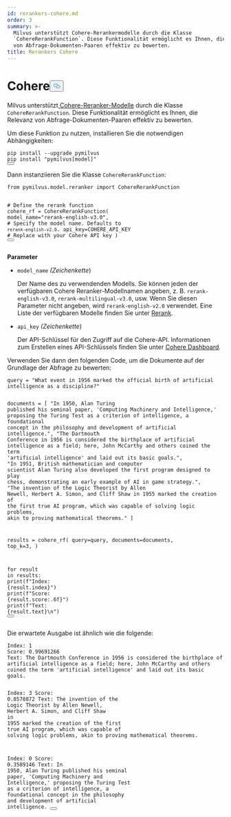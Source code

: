```yaml
---
id: rerankers-cohere.md
order: 3
summary: >-
  Milvus unterstützt Cohere-Rerankermodelle durch die Klasse
  `CohereRerankFunction`. Diese Funktionalität ermöglicht es Ihnen, die Relevanz
  von Abfrage-Dokumenten-Paaren effektiv zu bewerten.
title: Rerankers Cohere
---
```

<h1 id="Cohere" class="common-anchor-header">Cohere<button data-href="#Cohere" class="anchor-icon" translate="no">
      <svg translate="no"
        aria-hidden="true"
        focusable="false"
        height="20"
        version="1.1"
        viewBox="0 0 16 16"
        width="16"
      >
        <path
          fill="#0092E4"
          fill-rule="evenodd"
          d="M4 9h1v1H4c-1.5 0-3-1.69-3-3.5S2.55 3 4 3h4c1.45 0 3 1.69 3 3.5 0 1.41-.91 2.72-2 3.25V8.59c.58-.45 1-1.27 1-2.09C10 5.22 8.98 4 8 4H4c-.98 0-2 1.22-2 2.5S3 9 4 9zm9-3h-1v1h1c1 0 2 1.22 2 2.5S13.98 12 13 12H9c-.98 0-2-1.22-2-2.5 0-.83.42-1.64 1-2.09V6.25c-1.09.53-2 1.84-2 3.25C6 11.31 7.55 13 9 13h4c1.45 0 3-1.69 3-3.5S14.5 6 13 6z"
        ></path>
      </svg>
    </button></h1><p>Milvus unterstützt<a href="https://docs.cohere.com/docs/rerank-2"> Cohere-Reranker-Modelle</a> durch die Klasse <code translate="no">CohereRerankFunction</code>. Diese Funktionalität ermöglicht es Ihnen, die Relevanz von Abfrage-Dokumenten-Paaren effektiv zu bewerten.</p>
<p>Um diese Funktion zu nutzen, installieren Sie die notwendigen Abhängigkeiten:</p>
<pre><code translate="no" class="language-bash">pip install --upgrade pymilvus
pip install <span class="hljs-string">&quot;pymilvus[model]&quot;</span>
<button class="copy-code-btn"></button></code></pre>
<p>Dann instanziieren Sie die Klasse <code translate="no">CohereRerankFunction</code>:</p>
<pre><code translate="no" class="language-python"><span class="hljs-keyword">from</span> pymilvus.model.reranker <span class="hljs-keyword">import</span> CohereRerankFunction

<span class="hljs-comment"># Define the rerank function</span>
cohere_rf = CohereRerankFunction(
    model_name=<span class="hljs-string">&quot;rerank-english-v3.0&quot;</span>,  <span class="hljs-comment"># Specify the model name. Defaults to `rerank-english-v2.0`.</span>
    api_key=COHERE_API_KEY <span class="hljs-comment"># Replace with your Cohere API key</span>
)
<button class="copy-code-btn"></button></code></pre>
<p><strong>Parameter</strong></p>
<ul>
<li><p><code translate="no">model_name</code> <em>(Zeichenkette</em>)</p>
<p>Der Name des zu verwendenden Modells. Sie können jeden der verfügbaren Cohere Reranker-Modellnamen angeben, z. B. <code translate="no">rerank-english-v3.0</code>, <code translate="no">rerank-multilingual-v3.0</code>, usw. Wenn Sie diesen Parameter nicht angeben, wird <code translate="no">rerank-english-v2.0</code> verwendet. Eine Liste der verfügbaren Modelle finden Sie unter <a href="https://docs.cohere.com/docs/rerank-2">Rerank</a>.</p></li>
<li><p><code translate="no">api_key</code> <em>(Zeichenkette</em>)</p>
<p>Der API-Schlüssel für den Zugriff auf die Cohere-API. Informationen zum Erstellen eines API-Schlüssels finden Sie unter <a href="https://dashboard.cohere.com/api-keys">Cohere Dashboard</a>.</p></li>
</ul>
<p>Verwenden Sie dann den folgenden Code, um die Dokumente auf der Grundlage der Abfrage zu bewerten:</p>
<pre><code translate="no" class="language-python">query = <span class="hljs-string">&quot;What event in 1956 marked the official birth of artificial intelligence as a discipline?&quot;</span>

documents = [
    <span class="hljs-string">&quot;In 1950, Alan Turing published his seminal paper, &#x27;Computing Machinery and Intelligence,&#x27; proposing the Turing Test as a criterion of intelligence, a foundational concept in the philosophy and development of artificial intelligence.&quot;</span>,
    <span class="hljs-string">&quot;The Dartmouth Conference in 1956 is considered the birthplace of artificial intelligence as a field; here, John McCarthy and others coined the term &#x27;artificial intelligence&#x27; and laid out its basic goals.&quot;</span>,
    <span class="hljs-string">&quot;In 1951, British mathematician and computer scientist Alan Turing also developed the first program designed to play chess, demonstrating an early example of AI in game strategy.&quot;</span>,
    <span class="hljs-string">&quot;The invention of the Logic Theorist by Allen Newell, Herbert A. Simon, and Cliff Shaw in 1955 marked the creation of the first true AI program, which was capable of solving logic problems, akin to proving mathematical theorems.&quot;</span>
]

results = cohere_rf(
    query=query,
    documents=documents,
    top_k=<span class="hljs-number">3</span>,
)

<span class="hljs-keyword">for</span> result <span class="hljs-keyword">in</span> results:
    <span class="hljs-built_in">print</span>(<span class="hljs-string">f&quot;Index: <span class="hljs-subst">{result.index}</span>&quot;</span>)
    <span class="hljs-built_in">print</span>(<span class="hljs-string">f&quot;Score: <span class="hljs-subst">{result.score:<span class="hljs-number">.6</span>f}</span>&quot;</span>)
    <span class="hljs-built_in">print</span>(<span class="hljs-string">f&quot;Text: <span class="hljs-subst">{result.text}</span>\n&quot;</span>)
<button class="copy-code-btn"></button></code></pre>
<p>Die erwartete Ausgabe ist ähnlich wie die folgende:</p>
<pre><code translate="no" class="language-python">Index: <span class="hljs-number">1</span>
Score: <span class="hljs-number">0.99691266</span>
Text: The Dartmouth Conference <span class="hljs-keyword">in</span> <span class="hljs-number">1956</span> <span class="hljs-keyword">is</span> considered the birthplace of artificial intelligence <span class="hljs-keyword">as</span> a field; here, John McCarthy <span class="hljs-keyword">and</span> others coined the term <span class="hljs-string">&#x27;artificial intelligence&#x27;</span> <span class="hljs-keyword">and</span> laid <span class="hljs-keyword">out</span> its basic goals.

Index: <span class="hljs-number">3</span>
Score: <span class="hljs-number">0.8578872</span>
Text: The invention of the Logic Theorist <span class="hljs-keyword">by</span> Allen Newell, Herbert A. Simon, <span class="hljs-keyword">and</span> Cliff Shaw <span class="hljs-keyword">in</span> <span class="hljs-number">1955</span> marked the creation of the first <span class="hljs-literal">true</span> AI program, which was capable of solving logic problems, akin to proving mathematical theorems.

Index: <span class="hljs-number">0</span>
Score: <span class="hljs-number">0.3589146</span>
Text: In <span class="hljs-number">1950</span>, Alan Turing published his seminal paper, <span class="hljs-string">&#x27;Computing Machinery and Intelligence,&#x27;</span> proposing the Turing Test <span class="hljs-keyword">as</span> a criterion of intelligence, a foundational concept <span class="hljs-keyword">in</span> the philosophy <span class="hljs-keyword">and</span> development of artificial intelligence.
<button class="copy-code-btn"></button></code></pre>
